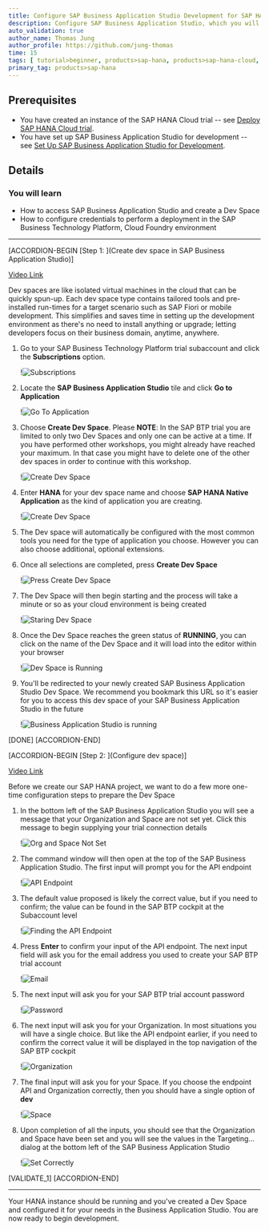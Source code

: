 ```yaml
---
title: Configure SAP Business Application Studio Development for SAP HANA Development
description: Configure SAP Business Application Studio, which you will use to create a multi-target application.
auto_validation: true
author_name: Thomas Jung
author_profile: https://github.com/jung-thomas
time: 15
tags: [ tutorial>beginner, products>sap-hana, products>sap-hana-cloud, products>sap-business-application-studio]
primary_tag: products>sap-hana
---
```


## Prerequisites
 - You have created an instance of the SAP HANA Cloud trial -- see [Deploy SAP HANA Cloud trial](hana-cloud-deploying).
 - You have set up SAP Business Application Studio for development -- see [Set Up SAP Business Application Studio for Development](appstudio-onboarding).

## Details
### You will learn
 - How to access SAP Business Application Studio and create a Dev Space
 - How to configure credentials to perform a deployment in the SAP Business Technology Platform, Cloud Foundry environment

---

[ACCORDION-BEGIN [Step 1: ](Create dev space in SAP Business Application Studio)]

[Video Link](https://www.youtube.com/watch?v=8rT-PEUg8Uw&t=297s)</br>

Dev spaces are like isolated virtual machines in the cloud that can be quickly spun-up. Each dev space type contains tailored tools and pre-installed run-times for a target scenario such as SAP Fiori or mobile development. This simplifies and saves time in setting up the development environment as there's no need to install anything or upgrade; letting developers focus on their business domain, anytime, anywhere.

1. Go to your SAP Business Technology Platform trial subaccount and click the **Subscriptions** option.

    !![Subscriptions](01-01_SCP_Subscriptions_.jpg)

2. Locate the **SAP Business Application Studio** tile and click **Go to Application**

    !![Go To Application](go_to_application.png)

3. Choose **Create Dev Space**. Please **NOTE**: In the SAP BTP trial you are limited to only two Dev Spaces and only one can be active at a time. If you have performed other workshops, you might already have reached your maximum. In that case you might have to delete one of the other dev spaces in order to continue with this workshop.

    !![Create Dev Space](AppStudio_Dev_Space_Manager_.jpg)

4. Enter **HANA** for your dev space name and choose **SAP HANA Native Application** as the kind of application you are creating.

    !![Create Dev Space](create_hana_dev_space.png)

5. The Dev space will automatically be configured with the most common tools you need for the type of application you choose. However you can also choose additional, optional extensions.  

6. Once all selections are completed, press **Create Dev Space**

    !![Press Create Dev Space](create_dev_space.png)

7. The Dev Space will then begin starting and the process will take a minute or so as your cloud environment is being created

    !![Staring Dev Space](dev_space_starting.png)

8. Once the Dev Space reaches the green status of **RUNNING**, you can click on the name of the Dev Space and it will load into the editor within your browser

    !![Dev Space is Running](dev_space_running.png)

9. You'll be redirected to your newly created SAP Business Application Studio Dev Space. We recommend you bookmark this URL so it's easier for you to access this dev space of your SAP Business Application Studio in the future

    !![Business Application Studio is running](fully_running.png)

[DONE]
[ACCORDION-END]

[ACCORDION-BEGIN [Step 2: ](Configure dev space)]


[Video Link](https://www.youtube.com/watch?v=8rT-PEUg8Uw&t=526s)</br>

Before we create our SAP HANA project, we want to do a few more one-time configuration steps to prepare the Dev Space

1. In the bottom left of the SAP Business Application Studio you will see a message that your Organization and Space are not set yet. Click this message to begin supplying your trial connection details

    !![Org and Space Not Set](cf_not_set.png)

2. The command window will then open at the top of the SAP Business Application Studio. The first input will prompt you for the API endpoint

    !![API Endpoint](api_endpoint.png)

3. The default value proposed is likely the correct value, but if you need to confirm; the value can be found in the SAP BTP cockpit at the Subaccount level

    !![Finding the API Endpoint](api_endpoint_from_subaccount.png)

4. Press **Enter** to confirm your input of the API endpoint. The next input field will ask you for the email address you used to create your SAP BTP trial account

    !![Email](email.png)

5. The next input will ask you for your SAP BTP trial account password

    !![Password](password.png)

6. The next input will ask you for your Organization. In most situations you will have a single choice. But like the API endpoint earlier, if you need to confirm the correct value it will be displayed in the top navigation of the SAP BTP cockpit

    !![Organization](organization.png)

7. The final input will ask you for your Space. If you choose the endpoint API and Organization correctly, then you should have a single option of **dev**

    !![Space](space.png)

8. Upon completion of all the inputs, you should see that the Organization and Space have been set and you will see the values in the Targeting... dialog at the bottom left of the SAP Business Application Studio

    !![Set Correctly](org_space_set_correctly.png)


[VALIDATE_1]
[ACCORDION-END]

---

Your HANA instance should be running and you've created a Dev Space and configured it for your needs in the Business Application Studio. You are now ready to begin development.
